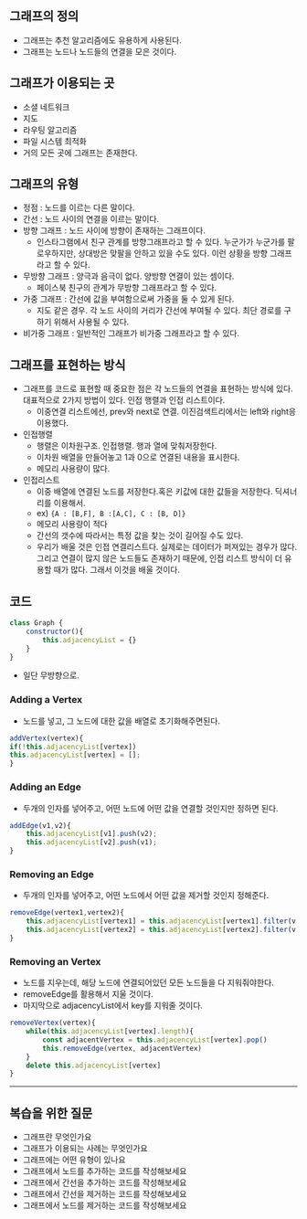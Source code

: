 ## 그래프의 정의 

- 그래프는 추천 알고리즘에도 유용하게 사용된다. 
- 그래프는 노드나 노드들의 연결을 모은 것이다. 

## 그래프가 이용되는 곳 

- 소셜 네트워크 
- 지도 
- 라우팅 알고리즘 
- 파일 시스템 최적화
- 거의 모든 곳에 그래프는 존재한다. 

## 그래프의 유형 

- 정점 : 노드를 이르는 다른 말이다. 
- 간선 : 노드 사이의 연결을 이르는 말이다. 
- 방향 그래프 : 노드 사이에 방향이 존재하는 그래프이다. 
	- 인스타그램에서 친구 관계를 방향그래프라고 할 수 있다. 누군가가 누군가를 팔로우하지만, 상대방은 맞팔을 안하고 있을 수도 있다. 이런 상황을 방향 그래프라고 할 수 있다. 
- 무방향 그래프 : 양극과 음극이 없다. 양방향 연결이 있는 셈이다. 
	- 페이스북 친구의 관계가 무방향 그래프라고 할 수 있다. 
- 가중 그래프 : 간선에 값을 부여함으로써 가중을 둘 수 있게 된다. 
	- 지도 같은 경우. 각 노드 사이의 거리가 간선에 부여될 수 있다. 최단 경로를 구하기 위해서 사용될 수 있다. 
- 비가중 그래프 : 일반적인 그래프가 비가중 그래프라고 할 수 있다. 

## 그래프를 표현하는 방식 

- 그래프를 코드로 표현할 때 중요한 점은 각 노드들의 연결을 표현하는 방식에 있다. 대표적으로 2가지 방법이 있다. 인접 행렬과 인접 리스트이다. 
	- 이중연결 리스트에선, prev와 next로 연결. 이진검색트리에서는 left와 right응 이용했다. 
- 인접행렬 
	- 행렬은 이차원구조. 인접행렬. 행과 열에 맞춰저장한다. 
	- 이차원 배열을 만들어놓고 1과 0으로 연결된 내용을 표시한다.
	- 메모리 사용량이 많다.
- 인접리스트 
	- 이중 배열에 연결된 노드를 저장한다.혹은 키값에 대한 값들을 저장한다. 딕셔너리를 이용해서. 
	- ex) `{A : [B,F], B :[A,C], C : [B, D]}`
	- 메모리 사용량이 적다
	- 간선의 갯수에 따라서는 특정 값을 찾는 것이 길어질 수도 있다. 
	- 우리가 배울 것은 인접 연결리스트다. 실제로는 데이터가 퍼져있는 경우가 많다. 그리고 연결이 많지 않은 노드들도 존재하기 때문에, 인접 리스트 방식이 더 유용할 때가 많다. 그래서 이것을 배울 것이다. 


## 코드 

```js
class Graph {
	constructor(){
		this.adjacencyList = {}
	}
}
```
- 일단 무방향으로. 

### Adding a Vertex 
- 노드를 넣고, 그 노드에 대한 값을 배열로 초기화해주면된다. 

```js
addVertex(vertex){
if(!this.adjacencyList[vertex])
this.adjacencyList[vertex] = [];
}
```

### Adding an Edge
- 두개의 인자를 넣어주고, 어떤 노드에 어떤 값을 연결할 것인지만 정하면 된다. 

```js
addEdge(v1,v2){
	this.adjacencyList[v1].push(v2);
	this.adjacencyList[v2].push(v1);
}
```

### Removing an Edge

- 두개의 인자를 넣어주고, 어떤 노드에서 어떤 값을 제거할 것인지 정해준다. 

```js
removeEdge(vertex1,vertex2){
	this.adjacencyList[vertex1] = this.adjacencyList[vertex1].filter(v => v !== vertex2)
	this.adjacencyList[vertex2] = this.adjacencyList[vertex2].filter(v => v !== vertex1)
}
```

### Removing an Vertex 

- 노드를 지우는데, 해당 노드에 연결되어있던 모든 노드들을 다 지워줘야한다. 
- removeEdge를 활용해서 지울 것이다. 
- 마지막으로 adjacencyList에서 key를 지워줄 것이다. 

```js
removeVertex(vertex){
	while(this.adjacencyList[vertex].length){
		const adjacentVertex = this.adjacencyList[vertex].pop()
		this.removeEdge(vertex, adjacentVertex)
	}
	delete this.adjacencyList[vertex]
}
```


--- 

## 복습을 위한 질문 

- 그래프란 무엇인가요 
- 그래프가 이용되는 사례는 무엇인가요
- 그래프에는 어떤 유형이 있나요
- 그래프에서 노드를 추가하는 코드를 작성해보세요
- 그래프에서 간선을 추가하는 코드를 작성해보세요
- 그래프에서 간선을 제거하는 코드를 작성해보세요 
- 그래프에서 노드를 제거하는 코드를 작성해보세요 